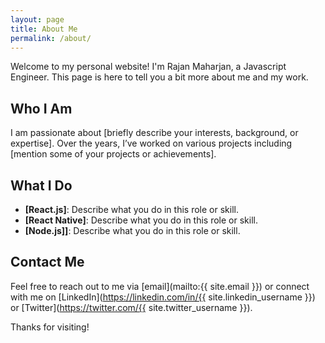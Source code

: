```yaml
---
layout: page
title: About Me
permalink: /about/
---
```


Welcome to my personal website! I'm Rajan Maharjan, a Javascript Engineer. This page is here to tell you a bit more about me and my work.

## Who I Am

I am passionate about [briefly describe your interests, background, or expertise]. Over the years, I’ve worked on various projects including [mention some of your projects or achievements].

## What I Do

- **[React.js]**: Describe what you do in this role or skill.
- **[React Native]**: Describe what you do in this role or skill.
- **[Node.js]]**: Describe what you do in this role or skill.

## Contact Me

Feel free to reach out to me via [email](mailto:{{ site.email }}) or connect with me on [LinkedIn](https://linkedin.com/in/{{ site.linkedin_username }}) or [Twitter](https://twitter.com/{{ site.twitter_username }}).

Thanks for visiting!

